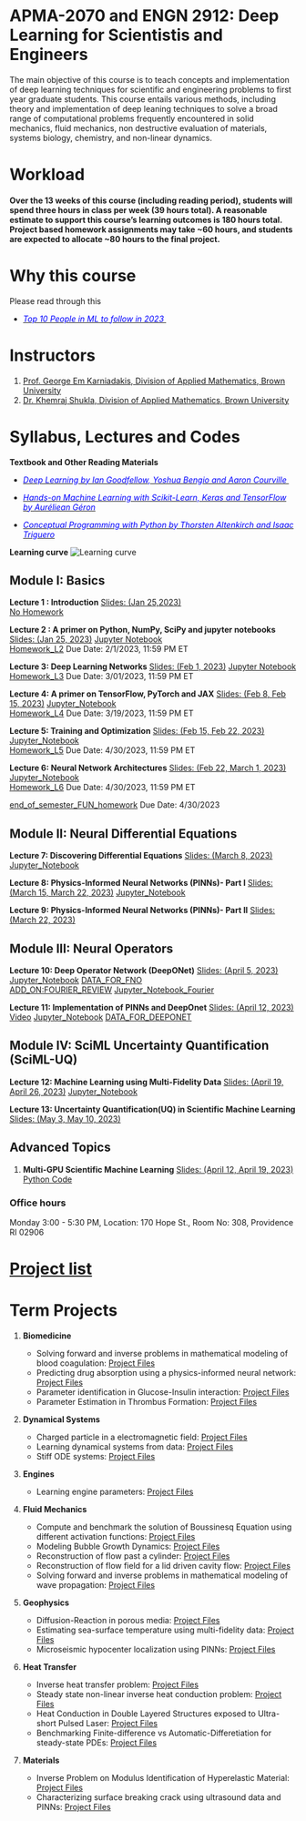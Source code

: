 # APMA-2070 and ENGN 2912: Deep Learning for Scientistis and Engineers

The main objective of this course is to teach concepts and implementation of deep learning techniques for scientific and engineering problems to first year graduate students. This course entails various methods, including theory and implementation of deep leaning techniques to solve a broad range of computational problems frequently encountered in solid mechanics, fluid mechanics, non destructive evaluation of materials, systems biology, chemistry, and non-linear dynamics.


# Workload

#### Over the 13 weeks of this course (including reading period), students will spend three hours in class per week (39 hours total). A reasonable estimate to support this course’s learning outcomes is 180 hours total. Project based homework assignments may take ~60 hours, and students are expected to allocate ~80 hours to the final project.


# Why this course
Please read through this  
* [<span style="color:blue"> <em>Top 10 People in ML to follow in 2023 </em> </span>](https://academy.digilab.co.uk/posts/which-ml-experts-should-you-follow-in-2023)



# Instructors  
1. [Prof. George Em Karniadakis, Division of Applied Mathematics, Brown University](https://scholar.google.com/citations?user=yZ0-ywkAAAAJ&hl=en&oi=ao)
2. [Dr. Khemraj Shukla, Division of Applied Mathematics, Brown University](https://scholar.google.com/citations?user=XMWXf8sAAAAJ&hl=en&oi=ao)


## 


# Syllabus, Lectures and Codes 


**Textbook and Other Reading Materials** 

* [<span style="color:blue"> <em>Deep Learning by Ian Goodfellow, Yoshua Bengio and Aaron Courville </em> </span>](https://www.deeplearningbook.org)

* [<span style="color:blue"> <em>Hands-on Machine Learning with Scikit-Learn, Keras and TensorFlow by Auréliean Géron</em> </span>](https://www.amazon.com/Hands-Machine-Learning-Scikit-Learn-TensorFlow/dp/1492032646)

* [<span style="color:blue"> <em>Conceptual Programming with Python by Thorsten Altenkirch and Isaac Triguero</em> </span>](https://www.google.com/books/edition/Conceptual_Programming_with_Python/nUO0DwAAQBAJ?hl=en&gbpv=1&dq=conceptual+programming+with+python&printsec=frontcover)



**Learning curve**
![Learning curve](images/learning_curve.png?raw=true "Title") 



## Module I: Basics 

**Lecture 1 : Introduction** [Slides: (Jan 25,2023)](https://www.dropbox.com/s/nct8ohrir7ogiy0/Lecture_01_Introduction.pptx?dl=0)  
[No Homework]()   

**Lecture 2 : A primer on Python, NumPy, SciPy and jupyter notebooks** [Slides: (Jan 25, 2023)](https://www.dropbox.com/s/r6olq0vijentewj/Lecture_02_Primer_Python_Final.pptx?dl=0) [Jupyter Notebook](https://github.com/raj-brown/APMA2070/blob/main/Lecture_2_Notebook/python_primer.ipynb)  
[Homework\_L2](Homeworks/HW\_L2.pdf) Due Date: 2/1/2023, 11:59 PM ET

**Lecture 3: Deep Learning Networks** [Slides: (Feb 1, 2023)](https://www.dropbox.com/s/r3y5a4k0xh1r8tt/Lecture_03_Deep_Neural_Networks.pptx?dl=0) [Jupyter Notebook](Lecture_3_Notebook/lec_03.ipynb)  
[Homework\_L3](Homeworks/HW\_L3.pdf) Due Date: 3/01/2023, 11:59 PM ET


**Lecture 4: A primer on TensorFlow, PyTorch and JAX** [Slides: (Feb 8, Feb 15, 2023)](https://www.dropbox.com/s/lbwfadrl6itluos/Lecture_04_Primer_PyT_TF_JAX.pptx?dl=0) [Jupyter\_Notebook](Lecture_4_Notebook/1-pytorch.ipynb)  
[Homework\_L4](Homeworks/HW\_L4.pdf) Due Date: 3/19/2023, 11:59 PM ET


**Lecture 5: Training and Optimization** [Slides: (Feb 15, Feb 22, 2023)](https://www.dropbox.com/s/h90pl64rbqfa5jx/Lecture_05_Training_and_Optimization.pptx?dl=0) [Jupyter\_Notebook](Lecture_5_Notebook/learning_rate_scheduler.ipynb)  
[Homework\_L5](Homeworks/HW\_L5.pdf)  Due Date: 4/30/2023, 11:59 PM ET


**Lecture 6: Neural Network Architectures** [Slides: (Feb 22, March 1, 2023)](https://www.dropbox.com/s/nen0yfkqmtptwl8/Lecture_06_NN_Architectures.pptx?dl=0) [Jupyter\_Notebook](Lecture_6_Notebook/nn_architectures.ipynb)  
[Homework\_L6](Homeworks/HW\_L6.pdf) Due Date: 4/30/2023, 11:59 PM ET
  
[end\_of\_semester\_FUN\_homework](Homeworks/end\_of\_semester\_FUN\_homework.pdf) Due Date: 4/30/2023

[Feb 15, 2023: end of Module I Homework L6]::

## Module II: Neural Differential Equations

**Lecture 7: Discovering Differential Equations** [Slides: (March 8, 2023)](https://www.dropbox.com/s/5sak81ce5fhjjxn/Lecture_07_DynSystems_Class.pptx?dl=0) [Jupyter\_Notebook](Lecture_7_Notebook/dynSys.ipynb)  


**Lecture 8: Physics-Informed Neural Networks (PINNs)- Part I** [Slides: (March 15, March 22, 2023)](https://www.dropbox.com/s/5z9lgbfxj7cl3xq/Lecture_08_PINNs_I.pptx?dl=0) [Jupyter\_Notebook](Lecture_8_Notebook/pinns.ipynb)  



**Lecture 9: Physics-Informed Neural Networks (PINNs)- Part II** [Slides: (March 22, 2023)](https://www.dropbox.com/s/usmros72jyruwmg/Lecture_09_PINNs_II.pptx?dl=0) 


## Module III: Neural Operators

**Lecture 10: Deep Operator Network (DeepONet)** [Slides: (April 5, 2023)](https://www.dropbox.com/s/jl4yjeao8jvxkm7/Lecture_10_DeepONet.pptx?dl=0) [Jupyter\_Notebook](Lecture_10_Notebook/operators.ipynb) [DATA\_FOR\_FNO](https://www.dropbox.com/s/klxu19gn9oxjdwf/burgers\_data\_R10.mat?dl=0)  
 [ADD\_ON:FOURIER\_REVIEW](https://www.dropbox.com/s/td0alw980o6kv6n/Lecture_10_Fourier_Add_on.pptx?dl=0) [Jupyter\_Notebook\_Fourier](Lecture_10_Notebook/fourier_example.ipynb)

**Lecture 11: Implementation of PINNs and DeepOnet** [Slides: (April 12, 2023)](https://www.dropbox.com/s/c9reg4t51vnucr9/Lecture_11_implementation_PINNS_DeepXDE.pptx?dl=0) [Video](https://www.dropbox.com/s/7djuy296vqs0hbx/Lecture_11_DeepXDE.mp4?dl=0) [Jupyter\_Notebook](Lecture_11_Notebook/deepXde.ipynb) [DATA\_FOR\_DEEPONET](https://www.dropbox.com/sh/dkmn84nccqcbuts/AAC9gunsRcCzfv4ETrTm56cWa?dl=0)


## Module IV: SciML Uncertainty Quantification (SciML-UQ)

**Lecture 12: Machine Learning using Multi-Fidelity Data** [Slides: (April 19, April 26, 2023)](https://www.dropbox.com/s/0lq9w00zzz57p22/Lecture_12_Multi-fidelity_GK.pptx?dl=0) [Jupyter\_Notebook](Lecture_12_Notebook/multi_fidelity_notbook.ipynb)

**Lecture 13: Uncertainty Quantification(UQ) in Scientific Machine Learning** [Slides: (May 3, May 10, 2023)](https://www.dropbox.com/scl/fi/ibyb1baqgs3dph1jt79hy/Lecture_13_UQ.pptx?dl=0&rlkey=9eiwy8r28ekndwfih55qntmuj)



## Advanced Topics

1. **Multi-GPU Scientific Machine Learning** [Slides: (April 12, April 19, 2023)](https://www.dropbox.com/s/bv68sehg1yssg1w/Multi-GPU%20Scientific%20Machine%20Learning.pptx?dl=0) [Python Code](Advanced_Topics)



### Office hours  
Monday 3:00 - 5:30 PM, Location: 170 Hope St., Room No: 308, Providence RI 02906

# [Project list](Project_list.pdf)



# Term Projects

1. **Biomedicine**
   * Solving forward and inverse problems in mathematical modeling of blood coagulation: [Project Files](https://www.dropbox.com/sh/n866zxh8cxdsqz1/AADBYT_5-xS8x94RDutOJ4Xza?dl=0)  
   * Predicting drug absorption using a physics-informed neural network: [Project Files](https://www.dropbox.com/sh/acdj0nb91zg4vzr/AADHQoabk7SrwM7aP5wuESywa?dl=0)
   * Parameter identification in Glucose-Insulin interaction: [Project Files](https://www.dropbox.com/sh/3dqxhlir7ij3k0p/AAAwzDKlUJQqb8BF5rePsmpwa?dl=0)
   * Parameter Estimation in Thrombus Formation: [Project Files](https://www.dropbox.com/sh/a5albb9toxl79cn/AAAxkUHoq1ZCin2KDKVEXDS2a?dl=0)

2. **Dynamical Systems**
   * Charged particle in a electromagnetic field: [Project Files](https://www.dropbox.com/sh/dktv3s13hu5lop4/AAAFgsb50_Ks0zxELoC3_7Hua?dl=0)
   * Learning dynamical systems from data: [Project Files](https://www.dropbox.com/sh/1ivo7t8uujh9zej/AADAEeF6SBeYQLt22cBF0ITXa?dl=0)
   * Stiff ODE systems: [Project Files](https://www.dropbox.com/sh/cenqy1pqiaah9yi/AABjM5fR52SXsFuFpfjT4pvpa?dl=0)

3. **Engines**
   * Learning engine parameters: [Project Files](https://www.dropbox.com/sh/83xcrd7ossiog7r/AAAKHISuKugG91CB7OOVSsnxa?dl=0)

4. **Fluid Mechanics**
   * Compute and benchmark the solution of Boussinesq Equation using different activation functions: [Project Files](https://www.dropbox.com/sh/x0vcr25ylpi8jok/AACvAl3f4rV5Iv6rspES14TTa?dl=0)
   * Modeling Bubble Growth Dynamics: [Project Files](https://www.dropbox.com/sh/ep604br36ycsfih/AADbZ-5K4af-e1RRT2kEIRara?dl=0)
   * Reconstruction of flow past a cylinder: [Project Files](https://www.dropbox.com/sh/qoxsadqlo8yevmd/AACXkzaG5ToalNAYveVaoTqLa?dl=0)
   * Reconstruction of flow field for a lid driven cavity flow: [Project Files](https://www.dropbox.com/sh/if0auhruas9jnx9/AABEjNc6ynTCkjxJmHyDctR5a?dl=0)
   * Solving forward and inverse problems in mathematical modeling of wave propagation: [Project Files](https://www.dropbox.com/sh/j9yiutzgsafg9ie/AACCi1bQKQoDMM5iU2sli6I1a?dl=0)

5. **Geophysics**
   * Diffusion-Reaction in porous media: [Project Files](https://www.dropbox.com/sh/wmibretvmz49c33/AAAZfNsirVYUSHeVHESGV7UQa?dl=0)
   * Estimating sea-surface temperature using multi-fidelity data: [Project Files](https://www.dropbox.com/sh/2ny1m0jptxbw79s/AADy-rOr0RLJSRgKoRzEfkO4a?dl=0)
   * Microseismic hypocenter localization using PINNs: [Project Files](https://www.dropbox.com/sh/9jqvrx0hwu10ngq/AADkrBAWwu-usIjSxlCQsdpOa?dl=0)

6. **Heat Transfer**
   * Inverse heat transfer problem: [Project Files](https://www.dropbox.com/sh/63t4hl3ifu5hqwh/AAA_FpV7iDTNaLP8rXXPtAMRa?dl=0)
   * Steady state non-linear inverse heat conduction problem: [Project Files](https://www.dropbox.com/sh/mjkqntq6sdy0lzy/AAAWiG_xT4OMj5oIkOxVFPioa?dl=0)
   * Heat Conduction in Double Layered Structures exposed to Ultra-short Pulsed Laser: [Project Files](https://www.dropbox.com/sh/8h1v6tqm04hysrg/AAASSR5kpA4Kd6ft4imwVRcPa?dl=0)
   * Benchmarking Finite-difference vs Automatic-Differetiation for steady-state PDEs: [Project Files](https://www.dropbox.com/s/i2w0jmd0rlx5krw/FDM_vs_AD.pdf?dl=0)

7. **Materials**
   * Inverse Problem on Modulus Identification of Hyperelastic Material: [Project Files](https://www.dropbox.com/sh/gzc7r9uokhf6qvp/AAAdcufJ9ktcJr-CYMWYPwUma?dl=0)
   * Characterizing surface breaking crack using ultrasound data and PINNs: [Project Files](https://www.dropbox.com/sh/rykynd704ulgng8/AABOHqZDwrILL7HvNhaC6mITa?dl=0)

